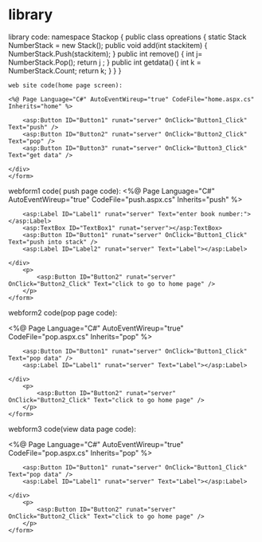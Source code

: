 # library
library code:
namespace Stackop
{
  public class opreations
    {
        static Stack<int> NumberStack = new Stack<int>();
        public void add(int stackitem)
        {
            NumberStack.Push(stackitem);
        }
        public int remove()
        {
            int j= NumberStack.Pop();
            return j ;
        }
        public int getdata()
        {
            int k = NumberStack.Count;
            return k;
        }
      }
    }    
    
    
    
    web site code(home page screen):
    
    <%@ Page Language="C#" AutoEventWireup="true" CodeFile="home.aspx.cs" Inherits="home" %>

<!DOCTYPE html>

<html xmlns="http://www.w3.org/1999/xhtml">
<head runat="server">
    <title></title>
</head>
<body>
    <form id="form1" runat="server">
    <div>
    
        <asp:Button ID="Button1" runat="server" OnClick="Button1_Click" Text="push" />
        <asp:Button ID="Button2" runat="server" OnClick="Button2_Click" Text="pop" />
        <asp:Button ID="Button3" runat="server" OnClick="Button3_Click" Text="get data" />
    
    </div>
    </form>
</body>
</html>

webform1 code( push page code):
<%@ Page Language="C#" AutoEventWireup="true" CodeFile="push.aspx.cs" Inherits="push" %>

<!DOCTYPE html>

<html xmlns="http://www.w3.org/1999/xhtml">
<head runat="server">
    <title></title>
</head>
<body>
    <form id="form1" runat="server">
    <div>
    
        <asp:Label ID="Label1" runat="server" Text="enter book number:"></asp:Label>
        <asp:TextBox ID="TextBox1" runat="server"></asp:TextBox>
        <asp:Button ID="Button1" runat="server" OnClick="Button1_Click" Text="push into stack" />
        <asp:Label ID="Label2" runat="server" Text="Label"></asp:Label>
    
    </div>
        <p>
            <asp:Button ID="Button2" runat="server" OnClick="Button2_Click" Text="click to go to home page" />
        </p>
    </form>
</body>
</html>


webform2 code(pop page code):

<%@ Page Language="C#" AutoEventWireup="true" CodeFile="pop.aspx.cs" Inherits="pop" %>

<!DOCTYPE html>

<html xmlns="http://www.w3.org/1999/xhtml">
<head runat="server">
    <title></title>
</head>
<body>
    <form id="form1" runat="server">
    <div>
    
        <asp:Button ID="Button1" runat="server" OnClick="Button1_Click" Text="pop data" />
        <asp:Label ID="Label1" runat="server" Text="Label"></asp:Label>
    
    </div>
        <p>
            <asp:Button ID="Button2" runat="server" OnClick="Button2_Click" Text="click to go home page" />
        </p>
    </form>
</body>
</html>


 webform3 code(view data page code):
 
 <%@ Page Language="C#" AutoEventWireup="true" CodeFile="pop.aspx.cs" Inherits="pop" %>

<!DOCTYPE html>

<html xmlns="http://www.w3.org/1999/xhtml">
<head runat="server">
    <title></title>
</head>
<body>
    <form id="form1" runat="server">
    <div>
    
        <asp:Button ID="Button1" runat="server" OnClick="Button1_Click" Text="pop data" />
        <asp:Label ID="Label1" runat="server" Text="Label"></asp:Label>
    
    </div>
        <p>
            <asp:Button ID="Button2" runat="server" OnClick="Button2_Click" Text="click to go home page" />
        </p>
    </form>
</body>
</html>

    
